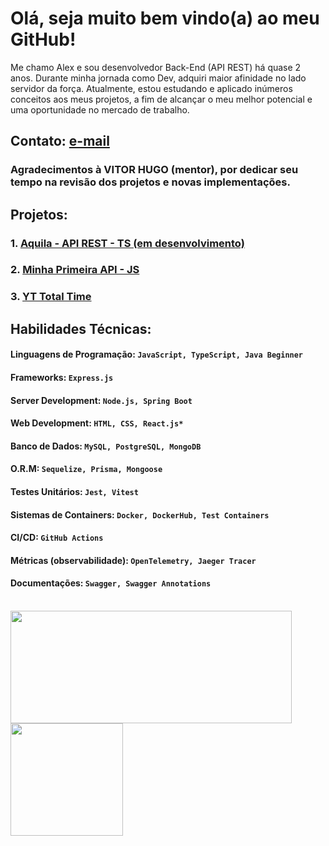 # Olá, seja muito bem vindo(a) ao meu GitHub!

Me chamo Alex e sou desenvolvedor Back-End (API REST) há quase 2 anos.
Durante minha jornada como Dev, adquiri maior afinidade no lado servidor da força.
Atualmente, estou estudando e aplicado inúmeros conceitos aos meus projetos, a fim de alcançar o meu melhor potencial e uma oportunidade no mercado de trabalho.

## Contato: [e-mail](https://linktr.ee/techdev8)

### Agradecimentos à VITOR HUGO (mentor), por dedicar seu tempo na revisão dos projetos e novas implementações.

## Projetos: 
### 1. [Aquila - API REST - TS (em desenvolvimento)](https://github.com/AlexSnider/Aquila-Project) <br/>
### 2. [Minha Primeira API - JS](https://github.com/AlexSnider/Projeto-API-e-commerce-Node.js) <br/>
### 3. [YT Total Time](https://github.com/AlexSnider/YoutubeTotalTime)

## Habilidades Técnicas:
#### Linguagens de Programação: `JavaScript, TypeScript, Java Beginner`
#### Frameworks: `Express.js`
#### Server Development: `Node.js, Spring Boot`
#### Web Development: `HTML, CSS, React.js*`
#### Banco de Dados: `MySQL, PostgreSQL, MongoDB`
#### O.R.M: `Sequelize, Prisma, Mongoose`
#### Testes Unitários: `Jest, Vitest`
#### Sistemas de Containers: `Docker, DockerHub, Test Containers`
#### CI/CD: `GitHub Actions`
#### Métricas (observabilidade): `OpenTelemetry, Jaeger Tracer`
#### Documentações: `Swagger, Swagger Annotations` <br/><br/>

<div>
   <img height="180em" width="450em" src="https://github-readme-stats.vercel.app/api?username=AlexSnider&show_icons=true&theme=tokyonight"/>
   <img height="180em" src="https://github-readme-stats.vercel.app/api/top-langs/?username=AlexSnider&layout=compact&theme=tokyonight"/>
</div>
